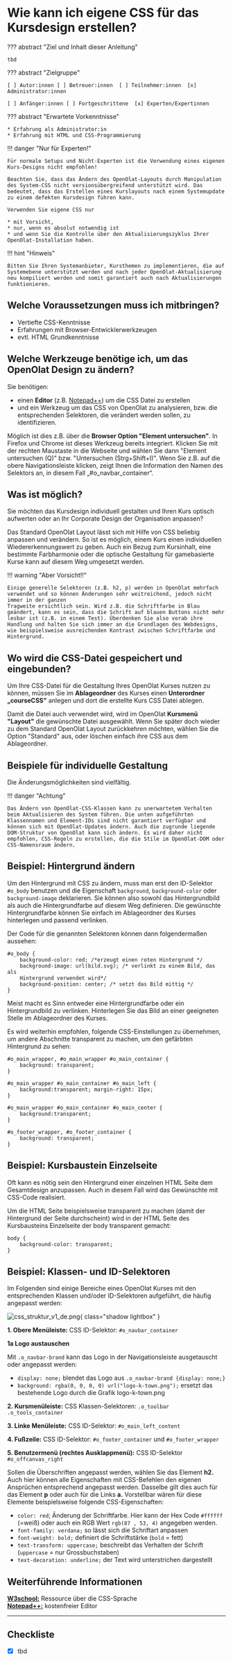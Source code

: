 # Wie kann ich eigene CSS für das Kursdesign erstellen?

??? abstract "Ziel und Inhalt dieser Anleitung"

    tbd

??? abstract "Zielgruppe"

    [ ] Autor:innen [ ] Betreuer:innen  [ ] Teilnehmer:innen  [x] Administrator:innen

    [ ] Anfänger:innen [ ] Fortgeschrittene  [x] Experten/Expertinnen


??? abstract "Erwartete Vorkenntnisse"

    * Erfahrung als Administrator:in
	* Erfahrung mit HTML und CSS-Programmierung


!!! danger "Nur für Experten!"
	
	Für normale Setups und Nicht-Experten ist die Verwendung eines eigenen Kurs-Designs nicht empfohlen!
	
	Beachten Sie, dass das Ändern des OpenOlat-Layouts durch Manipulation des System-CSS nicht versionsübergreifend unterstützt wird. Das bedeutet, dass das Erstellen eines Kurslayouts nach einem Systemupdate zu einem defekten Kursdesign führen kann. 
	
	Verwenden Sie eigene CSS nur

	* mit Vorsicht,
	* nur, wenn es absolut notwendig ist
	* und wenn Sie die Kontrolle über den Aktualisierungszyklus Ihrer OpenOlat-Installation haben. 

!!! hint "Hinweis"
	
	Bitten Sie Ihren Systemanbieter, Kursthemen zu implementieren, die auf Systemebene unterstützt werden und nach jeder OpenOlat-Aktualisierung neu kompiliert werden und somit garantiert auch nach Aktualisierungen funktionieren.

## Welche Voraussetzungen muss ich mitbringen?

  * Vertiefte CSS-Kenntnisse
  * Erfahrungen mit Browser-Entwicklerwerkzeugen
  * evtl. HTML Grundkenntnisse

## Welche Werkzeuge benötige ich, um das OpenOlat Design zu ändern?

Sie benötigen:

* einen <b>Editor</b> (z.B. [Notepad++](https://notepad-plus-plus.org/)) um die CSS Datei zu erstellen
* und ein Werkzeug um das CSS von OpenOlat zu analysieren, bzw. die entsprechenden Selektoren, die verändert werden sollen, zu identifizieren.

Möglich ist dies z.B. über die <b>Browser Option "Element untersuchen"</b>. In Firefox und Chrome ist dieses Werkzeug bereits integriert.
Klicken Sie mit der rechten Maustaste in die Webseite und wählen Sie dann "Element untersuchen (Q)" bzw. "Untersuchen (Strg+Shift+I)". Wenn Sie z.B. auf die obere Navigationsleiste klicken, zeigt Ihnen die Information den Namen des Selektors an, in diesem Fall „#o_navbar_container“.

## Was ist möglich?

Sie möchten das Kursdesign individuell gestalten und Ihren Kurs optisch aufwerten oder an Ihr Corporate Design der Organisation anpassen?

Das Standard OpenOlat Layout lässt sich mit Hilfe von CSS beliebig anpassen und verändern. So ist es möglich, einem Kurs einen individuellen Wiedererkennungswert zu geben. Auch ein Bezug zum Kursinhalt, eine bestimmte Farbharmonie oder die optische Gestaltung für gamebasierte Kurse kann auf diesem Weg umgesetzt werden.

!!! warning "Aber Vorsicht!!"

	Einige generelle Selektoren (z.B. h2, p) werden in OpenOlat mehrfach verwendet und so können Änderungen sehr weitreichend, jedoch nicht immer in der ganzen
	Tragweite ersichtlich sein. Wird z.B. die Schriftfarbe in Blau geändert, kann es sein, dass die Schrift auf blauen Buttons nicht mehr lesbar ist (z.B. in einem Test). Überdenken Sie also vorab ihre Handlung und halten Sie sich immer an die Grundlagen des Webdesigns, wie beispielsweise ausreichenden Kontrast zwischen Schriftfarbe und Hintergrund.

## Wo wird die CSS-Datei gespeichert und eingebunden?

Um Ihre CSS-Datei für die Gestaltung Ihres OpenOlat Kurses nutzen zu können, müssen Sie im <b>Ablageordner</b> des Kurses einen <b>Unterordner „courseCSS"</b> anlegen und dort die erstellte Kurs CSS Datei ablegen. 

Damit die Datei auch verwendet wird, wird im OpenOlat <b>Kursmenü "Layout"</b> die gewünschte Datei ausgewählt. Wenn Sie später doch wieder zu dem Standard OpenOlat Layout zurückkehren möchten,
wählen Sie die Option "Standard" aus, oder löschen einfach ihre CSS aus dem Ablageordner.

## Beispiele für individuelle Gestaltung

Die Änderungsmöglichkeiten sind vielfältig.

!!! danger "Achtung"

	Das Ändern von OpenOlat-CSS-Klassen kann zu unerwartetem Verhalten beim Aktualisieren des System führen. Die unten aufgeführten Klassennamen und Element-IDs sind nicht garantiert verfügbar und können sich mit OpenOlat-Updates ändern. Auch die zugrunde liegende DOM-Struktur von OpenOlat kann sich ändern. Es wird daher nicht empfohlen, CSS-Regeln zu erstellen, die die Stile im OpenOlat-DOM oder CSS-Namensraum ändern.

## Beispiel: Hintergrund ändern

Um den Hintergrund mit CSS zu ändern, muss man erst den ID-Selektor `#o_body`
benutzen und die Eigenschaft `background`, `background-color` oder
`background-image` deklarieren. Sie können also sowohl das Hintergrundbild als
auch die Hintergrundfarbe auf diesem Weg definieren. Die gewünschte
Hintergrundfarbe können Sie einfach im Ablageordner des Kurses hinterlegen und
passend verlinken.

Der Code für die genannten Selektoren können dann folgendermaßen aussehen:  
  
	#o_body {  
		background-color: red; /*erzeugt einen roten Hintergrund */  
		background-image: url(bild.svg); /* verlinkt zu einem Bild, das als
		Hintergrund verwendet wird*/  
		background-position: center; /* setzt das Bild mittig */  
	}

Meist macht es Sinn entweder eine Hintergrundfarbe oder ein Hintergrundbild zu
verlinken. Hinterlegen Sie das Bild an einer geeigneten Stelle im Ablageordner
des Kurses.

Es wird weiterhin empfohlen, folgende CSS-Einstellungen zu übernehmen, um
andere Abschnitte transparent zu machen, um den gefärbten Hintergrund zu
sehen:

	#o_main_wrapper, #o_main_wrapper #o_main_container {  
		background: transparent;  
	}
	
	#o_main_wrapper #o_main_container #o_main_left {  
		background:transparent; margin-right: 15px;  
	}
	
	#o_main_wrapper #o_main_container #o_main_center {  
		background:transparent;  
	}
	
	#o_footer_wrapper, #o_footer_container {  
		background: transparent;  
	}  

## Beispiel: Kursbaustein Einzelseite  

Oft kann es nötig sein den Hintergrund einer einzelnen HTML Seite dem
Gesamtdesign anzupassen. Auch in diesem Fall wird das Gewünschte mit CSS-Code
realisiert.

Um die HTML Seite beispielsweise transparent zu machen (damit der Hintergrund
der Seite durchscheint) wird in der HTML Seite des Kursbausteins Einzelseite
der body transparent gemacht:  
  
	body {  
		background-color: transparent;  
	}

## Beispiel: Klassen- und ID-Selektoren

Im Folgenden sind einige Bereiche eines OpenOlat Kurses mit den entsprechenden
Klassen und/oder ID-Selektoren aufgeführt, die häufig angepasst werden:

![css_struktur_v1_de.png](assets/css_struktur_v1_de.png){ class="shadow lightbox" }  
  

 **1\. Obere Menüleiste:** CSS ID-Selektor: `#o_navbar_container`

 **1a Logo austauschen**

Mit `.o_navbar-brand` kann das Logo in der Navigationsleiste ausgetauscht oder
angepasst werden:

  * `display: none;` blendet das Logo aus `.o_navbar-brand {display: none;}`
  * `background: rgba(0, 0, 0, 0) url("logo-k-town.png");` ersetzt das bestehende Logo durch die Grafik logo-k-town.png  
  

 **2\. Kursmenüleiste:** CSS Klassen-Selektoren: `.o_toolbar .o_tools_container`

 **3\. Linke Menüleiste:** CSS ID-Selektor: `#o_main_left_content`

 **4\. Fußzeile:** CSS ID-Selektor: `#o_footer_container` und `#o_footer_wrapper`

 **5\. Benutzermenü (rechtes Ausklappmenü):** CSS ID-Selektor `#o_offcanvas_right`

Sollen die Überschriften angepasst werden, wählen Sie das Element **h2.** Auch
hier können alle Eigenschaften mit CSS-Befehlen den eigenen Ansprüchen
entsprechend angepasst werden. Dasselbe gilt dies auch für das Element **p**
oder auch für die Links **a.** Vorstellbar wären für diese Elemente
beispielsweise folgende CSS-Eigenschaften:

  *  `color: red`; Änderung der Schriftfarbe. Hier kann der Hex Code `#ffffff` (=weiß) oder auch ein RGB Wert `rgb(87 , 53, 4)` angegeben werden.
  *  `font-family: verdana;` so lässt sich die Schriftart anpassen
  *  `font-weight: bold;` definiert die Schriftstärke (`bold` = fett)  
  *  `text-transform: uppercase;` beschreibt das Verhalten der Schrift (`uppercase` = nur Grossbuchstaben)
  *  `text-decoration: underline;` der Text wird unterstrichen dargestellt  

## Weiterführende Informationen

 **[W3school:](http://www.w3schools.com/css/default.asp)** Ressource über die CSS-Sprache  
 **[Notepad++:](https://notepad-plus-plus.org/)** kostenfreier Editor

---

## Checkliste

- [x] tbd